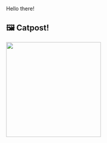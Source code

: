 Hello there!



## 🖼️ Catpost!

<sub>
    <img src="https://cdn2.thecatapi.com/images/jDzlondKO-.jpg" height="256">
</sub>

